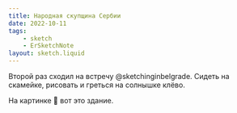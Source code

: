 ```yaml
---
title: Народная скупщина Сербии
date: 2022-10-11
tags:
    - sketch
    - ErSketchNote
layout: sketch.liquid
---
```


Второй раз сходил на встречу @sketchinginbelgrade. Сидеть на скамейке, рисовать и греться на солнышке клёво.

На картинке 📍 вот это здание.
